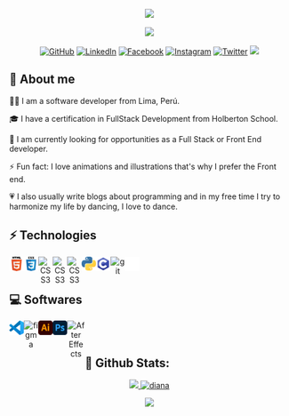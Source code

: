 <p align="center">
  <img src="banner/banner_diana.gif">
</p>

<!-- ## Hi  👋! I'm Diana Carhuamanta 🇵🇪 -->


<p align="center">
  <img src="https://readme-typing-svg.herokuapp.com?color=B4AFF7&center=true&vCenter=true&lines=Hi++%F0%9F%91%8B!+I'm+Diana+Carhuamanta+%F0%9F%87%B5%F0%9F%87%AA&center=true&width=380&height=50">
</p>

<!--[![Typing SVG](https://readme-typing-svg.herokuapp.com?color=B4AFF7&center=true&vCenter=true&lines=Hi++%F0%9F%91%8B!+I'm+Diana+Carhuamanta+%F0%9F%87%B5%F0%9F%87%AA)](https://git.io/typing-svg)-->

<!-- ## Hi <img src="https://github.com/TheDudeThatCode/TheDudeThatCode/blob/master/Assets/Hi.gif" width="29px"> I'm Diana Carhuamanta -->

<p align="center">
	<a href="https://github.com/CarolinaDCode"><img src="https://img.icons8.com/bubbles/50/000000/github.png" alt="GitHub"/></a>
	<a href="https://www.linkedin.com/in/diana-carhuamanta-824742165/"><img src="https://img.icons8.com/bubbles/50/000000/linkedin.png" alt="LinkedIn"/></a>
	<a href="https://www.facebook.com/carhuamantaibanez"><img src="https://img.icons8.com/bubbles/50/000000/facebook-new.png" alt="Facebook"/></a>
	<a href="https://www.instagram.com/c.diana03/?hl=es"><img src="https://img.icons8.com/bubbles/50/000000/instagram.png" alt="Instagram"/></a>
	<a href="https://twitter.com/D3Carolina"><img src="https://img.icons8.com/bubbles/50/000000/twitter.png" alt="Twitter"/></a>
    <a href="https://dianacarhuamanta.medium.com/"><img src="https://img.icons8.com/bubbles/50/000000/medium-new.png"/></a>
</p>

## 👩 About me 

👩‍💻  I am a software developer from Lima, Perú.


🎓  I have a certification in FullStack Development from Holberton School.


🌱  I am currently looking for opportunities as a Full Stack or Front End developer.


⚡  Fun fact: I love animations and illustrations that's why I prefer the Front end.


💗  I also usually write blogs about programming and in my free time I try to harmonize my life by dancing, I love to dance.


## ⚡ Technologies

<p align="center">
<a href="https://www.w3.org/html/" target="_blank"><img align="left" alt="HTML5" width="26px" src="https://raw.githubusercontent.com/github/explore/80688e429a7d4ef2fca1e82350fe8e3517d3494d/topics/html/html.png" /></a>
<a href="https://www.w3schools.com/css/" target="_blank"><img align="left" alt="CSS3" width="26px" src="https://raw.githubusercontent.com/github/explore/80688e429a7d4ef2fca1e82350fe8e3517d3494d/topics/css/css.png" /></a>
<a href="https://getbootstrap.com/" target="_blank"><img align="left" alt="CSS3" width="26px" src="https://img.icons8.com/color/48/000000/bootstrap.png" /></a>
<a href="https://www.w3schools.com/js/" target="_blank"><img align="left" alt="CSS3" width="26px" src="https://img.icons8.com/color/48/000000/javascript--v1.png" /></a>
<a href="https://es.reactjs.org/" target="_blank"><img align="left" alt="CSS3" width="26px" src="https://img.icons8.com/color/48/000000/react-native.png" /></a>
<a href="https://www.python.org" target="_blank"> <img align="left" alt="Python" width="26px" src="https://github.com/Aakarsh-B/trying-repos/blob/master/python-5.svg?raw=true"/> </a>
<a href="https://www.cprogramming.com/" target="_blank"> <img align="left" alt="C" width="26px" src="https://github.com/Aakarsh-B/trying-repos/blob/master/c-programming.png"/> </a>
<a href="https://git-scm.com/" target="_blank"> <img align="left" alt="git" width="26px" src="https://www.vectorlogo.zone/logos/git-scm/git-scm-icon.svg"/> </a>
<img align="left" alt="GitHub" width="26px" src="https://github.com/Aakarsh-B/trying-repos/blob/master/github.svg" />
</p>
<br />
<br />

## 💻 Softwares

<p align="center">
<img align="left" alt="Visual Studio Code" width="26px" src="https://raw.githubusercontent.com/github/explore/80688e429a7d4ef2fca1e82350fe8e3517d3494d/topics/visual-studio-code/visual-studio-code.png" />
<a href="https://www.figma.com/" target="_blank"> <img align="left" alt="figma" width="26px" src="https://img.icons8.com/color/48/000000/figma--v1.png" /> </a> 
<a href="https://www.adobe.com/in/products/illustrator.html" target="_blank"> <img align="left" alt="Illustrator" width="26px" src="https://github.com/Aakarsh-B/trying-repos/blob/master/illustrator.png?raw=true"/> </a> 
<a href="https://www.photoshop.com/en" target="_blank"> <img align="left" alt="Photoshop" width="26px" src="https://github.com/Aakarsh-B/trying-repos/blob/master/photoshop.png?raw=true"/> </a>
<a href="https://www.adobe.com/la/products/aftereffects.html" target="_blank"> <img align="left" alt="After Effects" width="32px" src="https://img.icons8.com/color/48/000000/adobe-after-effects--v1.png" /> </a>
</p>
<br />
<br />

## 🌈 Github Stats:

<p align="center">
   <a href="https://github.com/CarolinaDCode">
  <img height="200em" src="https://github-readme-stats.vercel.app/api?username=CarolinaDCode&count_private=true&show_icons=true&theme=jolly"/>
  <img height="200em" src="https://github-readme-stats.vercel.app/api/top-langs/?username=CarolinaDCode&layout=compact&theme=jolly" alt="diana" />
  </a>
</p>




<!-- <a href="https://github.com/CarolinaDCode/github-readme-stats">
  <img align="center" src="https://github-readme-stats.vercel.app/api?username=CarolinaDCode&count_private=true&show_icons=true&theme=jolly" />
</a>
<a href="https://github.com/CarolinaDCode/github-readme-stats">
  <img align="center" src="https://github-readme-stats.vercel.app/api/top-langs/?username=CarolinaDCode&layout=compact&theme=jolly" />
</a> -->

<p  align="center">
<img src="https://visitor-badge.laobi.icu/badge?page_id=CarolinaDCode"/>       
</p>